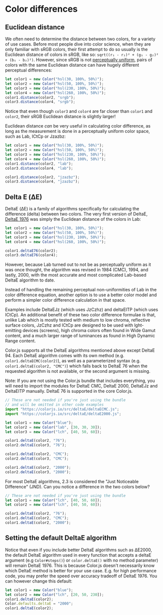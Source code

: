 # Color differences

## Euclidean distance

We often need to determine the distance between two colors, for a variety of use cases.
Before most people dive into color science, when they are only familiar with sRGB colors,
their first attempt to do so usually is the Euclidean distance of colors in sRGB,
like so: `sqrt((r₁ - r₂)² + (g₁ - g₂)² + (b₁ - b₂)²)`.
However, since sRGB is not [perceptually uniform](https://programmingdesignsystems.com/color/perceptually-uniform-color-spaces/),
pairs of colors with the same Euclidean distance can have hugely different perceptual differences:

<div style="background: hsl(30, 100%, 50%)"></div>
<div style="background: hsl(50, 100%, 50%)"></div>
<div style="background: hsl(230, 100%, 50%)"></div>
<div style="background: hsl(250, 100%, 50%)"></div>

```js
let color1 = new Color("hsl(30, 100%, 50%)");
let color2 = new Color("hsl(50, 100%, 50%)");
let color3 = new Color("hsl(230, 100%, 50%)");
let color4 = new Color("hsl(260, 100%, 50%)");
color1.distance(color2, "srgb");
color3.distance(color4, "srgb");
```

Notice that even though `color3` and `color4` are far closer than `color1` and `color2`, their sRGB Euclidean distance is slightly larger!

Euclidean distance *can* be very useful in calculating color difference, as long as the measurement is done in a perceptually uniform color space, such as Lab, ICtCp or Jzazbz:

```js
let color1 = new Color("hsl(30, 100%, 50%)");
let color2 = new Color("hsl(50, 100%, 50%)");
let color3 = new Color("hsl(230, 100%, 50%)");
let color4 = new Color("hsl(260, 100%, 50%)");
color1.distance(color2, "lab");
color3.distance(color4, "lab");

color1.distance(color2, "jzazbz");
color3.distance(color4, "jzazbz");
```

## Delta E (ΔE)

DeltaE (ΔE) is a family of algorithms specifically for calculating the difference (delta) between two colors.
The very first version of DeltaE, [DeltaE 1976](https://en.wikipedia.org/wiki/Color_difference#CIE76) was simply the Euclidean distance of the colors in Lab:

```js
let color1 = new Color("hsl(30, 100%, 50%)");
let color2 = new Color("hsl(50, 100%, 50%)");
let color3 = new Color("hsl(230, 100%, 50%)");
let color4 = new Color("hsl(260, 100%, 50%)");

color1.deltaE76(color2);
color3.deltaE76(color4);
```

However, because Lab turned out to not be as perceptually uniform as it was once thought, the algorithm was revised in 1984 (CMC), 1994, and lastly, 2000, with the most accurate and most complicated Lab-based DeltaE algorithm to date.

Instead of handling the remaining perceptual non-uniformities of Lab in the color difference equation,
another option is to use a better color model and perform a simpler color difference calculation in that space.

Examples include DeltaEJz (which uses JzCzhz) and deltaEITP (which uses ICtCp). An additional benefit of these two color difference formulae is that, unlike Lab which is mostly tested with medium to low chroma, reflective surface colors, JzCzhz and ICtCp are designed to be used with lght-emitting devices (screens), high chroma colors often found in Wide Gamut content, and a much larger range of luminances as found in High Dynamic Range content.

Color.js supports all the DeltaE algorithms mentioned above except DeltaE 94. Each DeltaE algorithm comes with its own method (e.g. `color1.deltaECMC(color2)`),
as well as a parameterized syntax (e.g. `color1.deltaE(color2, "CMC")`) which falls back to DeltaE 76 when the requested algorithm is not available, or the second argument is missing.

Note: If you are not using the Color.js bundle that includes everything, you will need to import the modules for DeltaE CMC, DeltaE 2000, DeltaEJz and DeltaEITP manually. DeltaE 76 is supported in the core Color.js.

```js
// These are not needed if you're just using the bundle
// and will be omitted in other code examples
import "https://colorjs.io/src/deltaE/deltaECMC.js";
import "https://colorjs.io/src/deltaE/deltaE2000.js";

let color1 = new Color("blue");
let color2 = new Color("lab", [30, 30, 30]);
let color3 = new Color("lch", [40, 50, 60]);

color1.deltaE(color2, "76");
color2.deltaE(color3, "76");

color1.deltaE(color2, "CMC");
color2.deltaE(color3, "CMC");

color1.deltaE(color2, "2000");
color2.deltaE(color3, "2000");
```

For most DeltaE algorithms, 2.3 is considered the "Just Noticeable Difference" (JND).
Can you notice a difference in the two colors below?

```js
// These are not needed if you're just using the bundle
let color1 = new Color("lch", [40, 50, 60]);
let color2 = new Color("lch", [40, 50, 60]);

color1.deltaE(color2, "76");
color1.deltaE(color2, "CMC");
color1.deltaE(color2, "2000");
```

## Setting the default DeltaE algorithm

Notice that even if you include better DeltaE algorithms such as ΔΕ2000,
the default DeltaE algorithm used in every function that accepts a deltaE argument (e.g `Color#steps()`) or `color.deltaE()` with no method parameter) will remain DeltaE 1976.
This is because Color.js doesn't necessarily know which DeltaE method is better for your use case.
E.g. for high performance code, you may prefer the speed over accuracy tradeoff of DeltaE 1976.
You can however change this default:

```js
let color1 = new Color("blue");
let color2 = new Color("lch", [20, 50, 230]);
color1.deltaE(color2);
Color.defaults.deltaE = "2000";
color1.deltaE(color2);
```
